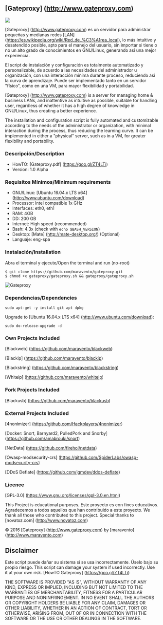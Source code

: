 ## [Gateproxy] (http://www.gateproxy.com)

<a target="_blank" href=""><img src="https://img.shields.io/badge/Development-ALPHA-blue.svg"></a>

[Gateproxy] (http://www.gateproxy.com) es un servidor para administrar pequeñas y medianas redes [LAN] (https://es.wikipedia.org/wiki/Red_de_%C3%A1rea_local), lo más intuitivo y desatendido posible, apto para el manejo del usuario, sin importar si tiene o no un alto grado de conocimientos en GNU/Linux, generando así una mejor experiencia.

El script de instalación y configuración es totalmente automatizado y personalizable, de acuerdo a las necesidades del administrador u organización, con una interacción mínima durante proceso, reduciendo así la curva de aprendizaje. Puede ser implementado tanto en un servidor "físico", como en una VM, para mayor flexibilidad y portabilidad.

[Gateproxy] (http://www.gateproxy.com) is a server for managing home & business LANs, and inattentive as intuitive as possible, suitable for handling user, regardless of whether it has a high degree of knowledge in GNU/Linux, thus creating a better experience.

The installation and configuration script is fully automated and customizable according to the needs of the administrator or organization, with minimal interaction during the process, thus reducing the learning curve. It can be implemented in either a "physical" server, such as in a VM, for greater flexibility and portability.

### Descripción/Description

- HowTO:        [Gateproxy.pdf] (https://goo.gl/ZT4LTi)
- Version:      1.0 Alpha

### Requisitos Mínimos/Minimum requirements


- GNU/Linux:    [Ubuntu 16.04.x LTS x64] (http://www.ubuntu.com/download)
- Processor:    Intel compatible 1x GHz
- Interfaces:   eth0, eth1
- RAM:          4GB
- DD:           200 GB
- Internet:     High speed (recommended)
- Bash:         4.3x (check with `echo $BASH_VERSION`)
- Desktop:      [Mate] (http://mate-desktop.org/) (Optional)
- Languaje:		eng-spa

### Instalación/Installation

Abra el terminal y ejecute/Open the terminal and run (no-root)

```
$ git clone https://github.com/maravento/gateproxy.git
$ chmod +x gateproxy/gateproxy.sh && gateproxy/gateproxy.sh
```
![Gateproxy](https://3.bp.blogspot.com/-ihJ9Qt0lYGM/V-AjCh1Jr6I/AAAAAAAACxQ/uyWGtPhP2q8EADyDMke5Nf56T_Nnqr1mgCLcB/s1600/gateproxy.jpg)

### Dependencias/Dependencies

```
sudo apt-get -y install git apt dpkg
```

Upgrade to [Ubuntu 16.04.x LTS x64] (http://www.ubuntu.com/download):
```
sudo do-release-upgrade -d
```

### Own Projects Included

[Blackweb] (https://github.com/maravento/blackweb)

[Blackip] (https://github.com/maravento/blackip)

[Blackstring] (https://github.com/maravento/blackstring)

[Whiteip] (https://github.com/maravento/whiteip)


### Fork Projects Included

[Blackusb] (https://github.com/maravento/blackusb)


### External Projects Included

[4nonimizer] (https://github.com/Hackplayers/4nonimizer)

[Docker: Snort, Barnyard2, PulledPork and Snorby] (https://github.com/amabrouki/snort)

[NetData] (https://github.com/firehol/netdata)

[Owasp-modsecurity-crs] (https://github.com/SpiderLabs/owasp-modsecurity-crs)

[DDoS Deflate] (https://github.com/jgmdev/ddos-deflate)


### Licence

[GPL-3.0] (https://www.gnu.org/licenses/gpl-3.0.en.html)

This Project is educational purposes. Este proyecto es con fines educativos. Agradecemos a todos aquellos que han contribuido a este proyecto. We thank all those who contributed to this project. Special thanks to [novatoz.com] (http://www.novatoz.com)

© 2016 [Gateproxy] (http://www.gateproxy.com) by [maravento] (http://www.maravento.com)

## Disclaimer

Este script puede dañar su sistema si se usa incorrectamente. Úselo bajo su propio riesgo. This script can damage your system if used incorrectly. Use it at your own risk. [HowTO Gateproxy] (https://goo.gl/ZT4LTi)

THE SOFTWARE IS PROVIDED "AS IS", WITHOUT WARRANTY OF ANY KIND, EXPRESS OR IMPLIED, INCLUDING BUT NOT LIMITED TO THE WARRANTIES OF MERCHANTABILITY, FITNESS FOR A PARTICULAR PURPOSE AND NONINFRINGEMENT. IN NO EVENT SHALL THE AUTHORS OR COPYRIGHT HOLDERS BE LIABLE FOR ANY CLAIM, DAMAGES OR OTHER LIABILITY, WHETHER IN AN ACTION OF CONTRACT, TORT OR OTHERWISE, ARISING FROM, OUT OF OR IN CONNECTION WITH THE SOFTWARE OR THE USE OR OTHER DEALINGS IN THE SOFTWARE.
